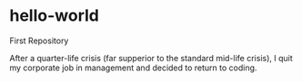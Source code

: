 # hello-world
First Repository

After a quarter-life crisis (far supperior to the standard mid-life crisis), I quit my corporate job in management and decided to return to coding.  
